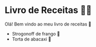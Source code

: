 # Livro de Receitas :man_cook:

Olá! Bem vindo ao meu livro de receitas :wave:

- Strogonoff de frango 🐔
- Torta de abacaxi 🍍

  
